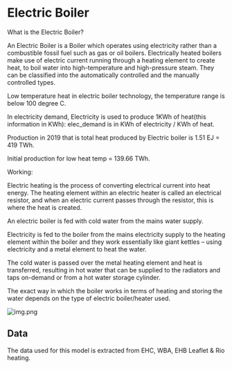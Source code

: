 # Electric Boiler

What is the Electric Boiler?

An Electric Boiler is a Boiler which operates using electricity rather than a combustible fossil fuel such as gas or oil boilers.
Electrically heated boilers make use of electric current running through a heating element to create heat, to boil water into high-temperature and high-pressure steam.
They can be classified into the automatically controlled and the manually controlled types.

Low temperature heat in electric boiler technology, the temperature range is below 100 degree C.

In electricity demand, Electricity is used to produce 1KWh of heat(this information in KWh): elec_demand is in
KWh of electricity / KWh of heat.

Production in 2019 that is total heat produced by Electric boiler is 1.51 EJ = 419 TWh.

Initial production for low heat temp = 139.66 TWh.

Working:

Electric heating is the process of converting electrical current into heat energy. The heating element within an electric heater is called an electrical resistor, and when an electric current passes through the resistor, this is where the heat is created.

An electric boiler is fed with cold water from the mains water supply.

Electricity is fed to the boiler from the mains electricity supply to the heating element within the boiler and they work essentially like giant kettles – using electricity and a metal element to heat the water.

The cold water is passed over the metal heating element and heat is transferred, resulting in hot water that can be supplied to the radiators and taps on-demand or from a hot water storage cylinder.

The exact way in which the boiler works in terms of heating and storing the water depends on the type of electric boiler/heater used.

![img.png](img.png)
## Data
The data used for this model is extracted from EHC, WBA, EHB Leaflet & Rio heating.

[^1]: [Electric boiler Working - rio heating](https://www.rioheating.com/how-do-electric-heaters-work/#:~:text=Electric%20heating%20is%20the%20process,where%20the%20heat%20is%20created.)

[^2]: [Electric Boiler Overview - ehc](https://www.electric-heatingcompany.co.uk/article/electric-boiler-guide/#:~:text=An%20Electric%20Boiler%20is%20a%20device%20used%20to%20heat%20your,designed%20to%20maximise%20surface%20area.)

[^3]: [Electric Boiler Process - ehc](https://www.electric-heatingcompany.co.uk/article/how-do-electric-boilers-heaters-work/)

[^4]: [About Electric Boiler – EHB Leaflet](https://www.labour.gov.hk/eng/public/bpvd/EHB_Leaflet_2016_Eng_2%20web.pdf)

[^5]: [Electric Boiler: World heat production – WBA(World Bioenergy Association)](https://www.worldbioenergy.org/uploads/211214%20WBA%20GBS%202021.pdf)

[^6]: Capex, https://capgemini-my.sharepoint.com/personal/valentin_joncquieres_capgemini_com/_layouts/15/onedrive.aspx?id=%2Fpersonal%2Fvalentin%5Fjoncquieres%5Fcapgemini%5Fcom%2FDocuments%2FFichiers%20de%20conversation%20Microsoft%20Teams%2FPriyankaChintada%5Ffinal%5Fthesis%2Epdf&parent=%2Fpersonal%2Fvalentin%5Fjoncquieres%5Fcapgemini%5Fcom%2FDocuments%2FFichiers%20de%20conversation%20Microsoft%20Teams&ga=1 # table 5.2.

[^7]: Opex, https://www.google.com/search?q=+OPEX+%25+of+an+electric+boiler&rlz=1C1UEAD_enIN1000IN1000&sxsrf=APwXEddXq4YjX58191BnDyTZd08c2VWtJw%3A1683713517747&ei=7W1bZJqaLaicseMP_pSKkAQ&ved=0ahUKEwjaxIPRwer-AhUoTmwGHX6KAkIQ4dUDCA8&uact=5&oq=+OPEX+%25+of+an+electric+boiler&gs_lcp=Cgxnd3Mtd2l6LXNlcnAQAzIFCAAQogQyBQgAEKIEMgUIABCiBDIFCAAQogQ6BQghEKABSgQIQRgAUABYxSdggjFoAHAAeACAAZYBiAGuA5IBAzIuMpgBAKABAcABAQ&sclient=gws-wiz-serp

[^8]: Efficiency, https://www.google.com/search?q=electric+boiler+efficiency&rlz=1C1UEAD_enIN1000IN1000&sxsrf=APwXEddgb3MP-p7vfw3Bi3_aNLESRLQX8g%3A1685475202926&ei=gk92ZJKcOL-VseMPs4WWuA0&ved=0ahUKEwiS5f215J3_AhW_SmwGHbOCBdcQ4dUDCA8&uact=5&oq=electric+boiler+efficiency&gs_lcp=Cgxnd3Mtd2l6LXNlcnAQAzIFCAAQgAQyBQgAEIAEMgYIABAWEB4yBggAEBYQHjIGCAAQFhAeMgYIABAWEB4yBggAEBYQHjIGCAAQFhAeMgYIABAWEB4yBggAEBYQHjoKCAAQRxDWBBCwAzoECCMQJzoHCCMQ6gIQJzoVCAAQAxCPARDqAhC0AhCMAxDlAhgBOhUILhADEI8BEOoCELQCEIwDEOUCGAE6BwgAEIoFEEM6CAgAEIoFEJECOgsIABCABBCxAxCDAToNCAAQigUQsQMQgwEQQzoKCAAQigUQsQMQQzoICAAQgAQQsQM6CggAEIAEEBQQhwJKBAhBGABQ-QRYx1pgxWVoAnABeAOAAcMBiAG0K5IBBTI3LjI2mAEAoAEBsAEUwAEByAEI2gEGCAEQARgL&sclient=gws-wiz-serp

[^9]: Electricity demand, https://billswiz.com/electric-boiler-electricity-use

[^10]: Initial production, https://www.worldbioenergy.org/uploads/211214%20WBA%20GBS%202021.pdf
